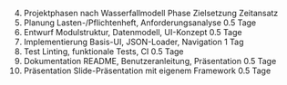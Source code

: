 4. Projektphasen nach Wasserfallmodell
Phase	Zielsetzung	Zeitansatz
1. Planung	Lasten-/Pflichtenheft, Anforderungsanalyse	0.5 Tage
2. Entwurf	Modulstruktur, Datenmodell, UI-Konzept	0.5 Tage
3. Implementierung	Basis-UI, JSON-Loader, Navigation	1 Tag
4. Test	Linting, funktionale Tests, CI	0.5 Tage
5. Dokumentation	README, Benutzeranleitung, Präsentation	0.5 Tage
6. Präsentation	Slide-Präsentation mit eigenem Framework	0.5 Tage